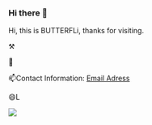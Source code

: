 ### Hi there 👋





Hi, this is BUTTERFLi, thanks for visiting.

:hammer_and_pick: 

🌱

📫Contact Information: [Email Adress](mailto:josh.tornquist@gmail.com)

😄L


![](https://visitor-badge.glitch.me/badge?page_id=he1l0world)

